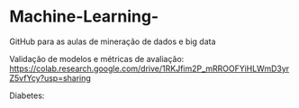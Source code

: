 # Machine-Learning-
GitHub para as aulas de mineração de dados e big data

Validação de modelos e métricas de avaliação: https://colab.research.google.com/drive/1RKJfim2P_mRROOFYiHLWmD3yrZ5vfYcy?usp=sharing

Diabetes:

